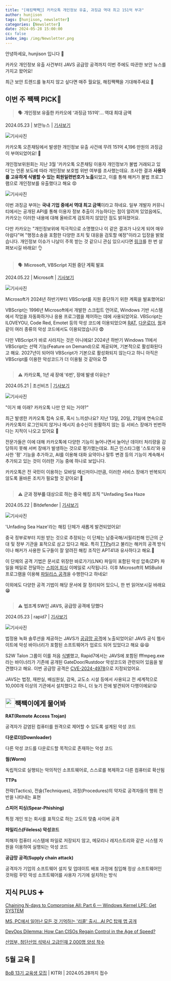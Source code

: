 ```yaml
---
title: "[해킹짹짹🐣] 카카오톡 개인정보 유출, 과징금 역대 최고 151억 부과"
author: hunjison
tags: [hunjison, newsletter]
categories: [Newsletter]
date: 2024-05-28 15:00:00
cc: false
index_img: /img/Newsletter.png
---
```


안녕하세요, hunjison 입니다 🤠

카카오 개인정보 유출 사건부터 JAVS 공급망 공격까지 이번 주에도 따끈한 보안 뉴스를 가지고 왔어요! 

최근 보안 트렌드를 놓치지 않고 싶다면 매주 월요일, 해킹짹짹을 기대해주세요 🐾

## 이번 주 짹짹 PICK🐥

> 🗣️ **개인정보 유출한 카카오에 '과징금 151억'... 역대 최대 금액**

2024.05.23 | 보안뉴스 | [기사보기](https://m.boannews.com/html/detail.html?tab_type=1&idx=130023)

![기사사진](newsletter0528/image01.png)

카카오톡 오픈채팅에서 발생한 개인정보 유출 사건에 무려 151억 4,196 만원의 과징금이 부여되었어요! 👀

개인정보위원회는 지난 3월 '카카오톡 오픈채팅 이용자 개인정보가 불법 거래되고 있다'는 언론 보도에 따라 개인정보 보호법 위반 여부를 조사했는데요. 조사한 결과 **사용자를 고유하게 식별할 수 있는 회원일련번호가 노출**되었고, 이를 통해 해커가 불법 프로그램으로 개인정보를 유출했다고 해요 😡

![기사사진](newsletter0528/image02.png)

이번 과징금 부여는 **국내 기업 중에서 역대 최고 금액**이라고 하네요. 일부 개발자 커뮤니티에서는 공개된 API를 통해 이용자 정보 추출이 가능하다는 점이 알려져 있었음에도, 카카오는 이러한 내용에 대해 올바르게 검토하지 않았던 점도 밝혀졌어요. 

다만 카카오는 "개인정보위에 적극적으로 소명했으나 이 같은 결과가 나오게 되어 매우 아쉽다"며 "행정소송을 포함한 다양한 조치 및 대응을 검토할 예정"이라고 입장을 밝혔습니다. 개인정보 이슈가 나날이 주목 받는 것 같으니 관심 있으시다면 [링크](https://korea.kr/briefing/policyBriefingView.do?newsId=156632079&pWise=sub&pWiseSub=C1)를 한 번 살펴보시길 바래요! 👌

## 
> 🗣️ **Microsoft, VBScript 지원 중단 계획 발표**

2024.05.22 | Microsoft | [기사보기](https://techcommunity.microsoft.com/t5/windows-it-pro-blog/vbscript-deprecation-timelines-and-next-steps/ba-p/4148301)

![기사사진](newsletter0528/image03.png)

Microsoft가 2024년 하반기부터 VBScript를 지원 중단하기 위한 계획을 발표했어요!

VBScript는 1996년 Microsoft에서 개발한 스크립트 언어로, Windows 기반 시스템에서 작업을 자동화하거나 응용 프로그램을 제어하는 데에 사용되었어요. VBScript는 ILOVEYOU, Code Red, Emotet 등의 악성 코드에 이용되었으며 [RAT](#짹짹-TALK), [다운로더](#짹짹-TALK), [웜](#짹짹-TALK)과 같이 여러 종류의 악성 코드에서도 이용되었습니다 😨

다만 VBScript가 바로 사라지는 것은 아니에요! 2024년 하반기 Windows 11에서 VBScript는 선택 기능(Feature on Demand)으로 제공되며, 기본적으로 활성화된다고 해요. 2027년이 되어야 VBScript가 기본으로 활성화되지 않는다고 하니 아직은 VBScript를 이용한 악성코드가 더 이용될 것 같아요 😈

## 
> ⚠️ **카카오톡, 1년 새 장애 '6번', 장애 발생 이유는?**

2024.05.21 | 조선비즈 | [기사보기](https://biz.chosun.com/it-science/ict/2024/05/21/7FZSY5SMDNHZXCYZOYK2FIK6RE/)

![기사사진](newsletter0528/image04.png)

"이거 왜 이래? 카카오톡 나만 안 되는 거야?"

최근 발생한 카카오톡 접속 오류, 혹시 느끼셨나요? 지난 13일, 20일, 21일에 연속으로 카카오톡이 로그인되지 않거나 메시지 송수신이 원활하지 않는 등 서비스 장애가 빈번하다는 지적이 나오고 있어요 🔨

전문가들은 이에 대해 카카오톡에 다양한 기능이 늘어나면서 늘어난 데이터 처리량을 감당하지 못해 서버 장애가 발생하는 것으로 평가했는데요. 최근 인스타그램 '스토리'와 유사한 '펑' 기능을 추가하고, AI를 이용해 대화 요약이나 말투 변경 등의 기능이 계속해서 추가되고 있는 것이 이러한 기능 중에 하나로 보입니다. 

카카오톡은 전 국민이 이용하는 모바일 메신저이니만큼, 이러한 서비스 장애가 반복되지 않도록 올바른 조치가 필요할 것 같아요! 🙉

## 
> ⚠️ **군과 정부를 대상으로 하는 중국 해킹 조직 "Unfading Sea Haze**

2024.05.22 | Bitdefender | [기사보기](https://www.bitdefender.com/blog/businessinsights/deep-dive-into-unfading-sea-haze-a-new-threat-actor-in-the-south-china-sea/)

![기사사진](newsletter0528/image05.png)

'Unfading Sea Haze'라는 해킹 단체가 새롭게 발견되었어요!

중국 정부로부터 지원 받는 것으로 추정되는 이 단체는 남중국해/서필리핀해 인근의 군대 및 정부 기관을 표적으로 삼고 있다고 해요. 특히 [TTPs](#짹짹-TALK)라고 불리는 해커의 공격 방식이나 해커가 사용한 도구들이 잘 알려진 해킹 조직인 APT41과 유사하다고 해요.🤔

이 단체의 공격 기법은 문서로 위장한 바로가기(LNK) 파일이 포함된 악성 압축(ZIP) 파일을 메일로 전달하는 [스피어 피싱](#짹짹-TALK) 이메일로 시작됩니다. 이후 Microsoft의 MSBuild 프로그램을 이용해 [파일리스 공격](#짹짹-TALK)을 수행한다고 하네요!

이외에도 다양한 공격 기법이 해당 문서에 잘 정리되어 있으니, 한 번 읽어보시길 바래요 😁

## 
> ⚠️ **법조계 SW인 JAVS, 공급망 공격에 당했다**

2024.05.23 | rapid7 | [기사보기](https://www.rapid7.com/blog/post/2024/05/23/cve-2024-4978-backdoored-justice-av-solutions-viewer-software-used-in-apparent-supply-chain-attack/)

![기사사진](newsletter0528/image06.png)

법정용 녹화 솔루션을 제공하는 JAVS가 [공급망 공격](#짹짹-TALK)에 노출되었어요! JAVS 공식 웹사이트에 악성 바이너리가 포함된 소프트웨어가 업로드 되어 있었다고 해요 😫😫

S2W Talon 그룹이 이를 처음 [식별](https://x.com/S2W_Official/status/1775041190335070497)했고, Rapid7에서는 JAVS에 포함된 fffmpeg.exe라는 바이너리가 기존에 공개된 GateDoor/Rustdoor 악성코드와 관련되어 있음을 발견했다고 해요. 이번 공급망 공격은 [CVE-2024-4978](https://nvd.nist.gov/vuln/detail/CVE-2024-4978)으로 지정되었어요.

JAVS는 법정, 재판실, 배심원실, 감옥, 교도소 시설 등에서 사용되고 전 세계적으로 10,000개 이상의 기관에서 설치했다고 하니, 더 늦기 전에 발견되어 다행이에요!😲

## 짹짹이에게 물어봐 <img src="/img/keyword.gif" width="30" height="30" style="float:left;"/>  

**RAT(Remote Access Trojan)**

공격자가 감염된 컴퓨터를 원격으로 제어할 수 있도록 설계된 악성 코드

**다운로더(Downloader)**

다른 악성 코드를 다운로드할 목적으로 존재하는 악성 코드

**웜(Worm)**

독립적으로 실행되는 악의적인 소프트웨어로, 스스로를 복제하고 다른 컴퓨터로 확산됨

**TTPs**

전략(Tactics), 전술(Techniques), 과정(Procedures)의 약자로 공격자들의 행위 전반을 나타내는 표현

**스피어 피싱(Spear-Phishing)**

특정 개인 또는 회사를 표적으로 하는 고도의 맞춤 사이버 공격

**파일리스(Fileless) 악성코드**

피해자 컴퓨터 시스템에 파일로 저장되지 않고, 메모리나 레지스트리와 같은 시스템 자원을 이용하여 실행되는 악성 코드

**공급망 공격(Supply chain attack)**

공격자가 기업의 소프트웨어 설치 및 업데이트 배포 과정에 침입해 정상 소프트웨어인 것처럼 꾸민 악성 소프트웨어를 사용자 기기에 설치하는 방식

## 지식 PLUS ➕

[Chaining N-days to Compromise All: Part 6 — Windows Kernel LPE: Get SYSTEM](https://medium.com/@vr-blog/chaining-n-days-to-compromise-all-part-6-windows-kernel-lpe-get-system-83cd756ce90a)

[MS, PC에서 일어난 모든 것 기억하는 '리콜' 출시...AI PC 탑재 앱 공개](https://www.aitimes.com/news/articleView.html?idxno=159857&fbclid=IwZXh0bgNhZW0CMTEAAR2pnRHdifo4Ou9lo97jcbdgNUXguwgaJYlvITLFA0ZdXQv4OTcXGLJRyvo_aem_AaMJc6kj_iH2J9E0v-0YojrxHXdyk5ZyTGOvHnLj38fY8_4FkFZMtnsAwAAj7lNttaatBsTyjSDIf3rPQ_J57XAB)

[DevOps Dilemma: How Can CISOs Regain Control in the Age of Speed?](https://thehackernews.com/2024/05/devops-dilemma-how-can-cisos-regain.html)

[산업부, 첨단산업 석박사 고급인재 2,000명 양성 착수](https://m.boannews.com/html/detail.html?tab_type=1&idx=129922)

## **5월 교육** 🐥

[BoB 13기 교육생 모집](https://www.kitribob.kr/board/detail/1/9079?current_page=1&per_page=15&st=subject&q=#) | KITRI | 2024.05.28까지 접수